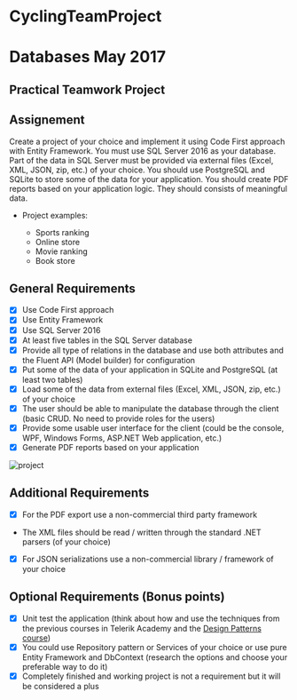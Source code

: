 # CyclingTeamProject

# Databases May 2017
## Practical Teamwork Project

## Assignement

Create a project of your choice and implement it using Code First approach with Entity Framework. You must use SQL Server 2016 as your database. Part of the data in SQL Server must be provided via external files (Excel, XML, JSON, zip, etc.) of your choice. You should use PostgreSQL and SQLite to store some of the data for your application. You should create PDF reports based on your application logic. They should consists of meaningful data. 

 * Project examples:

    - Sports ranking
    - Online store 
    - Movie ranking
    - Book store


## General Requirements

- [x] Use Code First approach
- [x] Use Entity Framework
- [x] Use SQL Server 2016
- [x] At least five tables in the SQL Server database
- [x] Provide all type of relations in the database and use both attributes and the Fluent API (Model builder) for configuration
- [x] Put some of the data of your application in SQLite and PostgreSQL (at least two tables)
- [x] Load some of the data from external files (Excel, XML, JSON, zip, etc.) of your choice
- [x] The user should be able to manipulate the database through the client (basic CRUD. No need to provide roles for the users)
- [x] Provide some usable user interface for the client (could be the console, WPF, Windows Forms, ASP.NET Web application, etc.)
- [x] Generate PDF reports based on your application

![project](http://i.imgur.com/gftm1XJ.png)

## Additional Requirements

*	[x] For the PDF export use a non-commercial third party framework
*	The XML files should be read / written through the standard .NET parsers (of your choice)
*	[x] For JSON serializations use a non-commercial library / framework of your choice

## Optional Requirements (Bonus points)

* [x] Unit test the application (think about how and use the techniques from the previous courses in Telerik Academy and the [Design Patterns course](http://telerikacademy.com/Courses/Courses/Details/431))
* [x] You could use Repository pattern or Services of your choice or use pure Entity Framework and DbContext (research the options and choose your preferable way to do it)
* [x] Completely finished and working project is not a requirement but it will be considered a plus